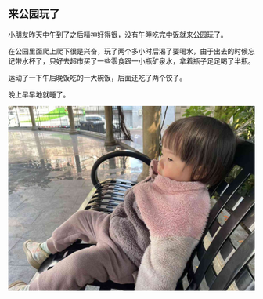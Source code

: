 ## 来公园玩了

小朋友昨天中午到了之后精神好得很，没有午睡吃完中饭就来公园玩了。

在公园里面爬上爬下很是兴奋，玩了两个多小时后渴了要喝水，由于出去的时候忘记带水杯了，只好去超市买了一些零食跟一小瓶矿泉水，拿着瓶子足足喝了半瓶。

运动了一下午后晚饭吃的一大碗饭，后面还吃了两个饺子。

晚上早早地就睡了。

![在公园玩](/images/toPark.jpg)


